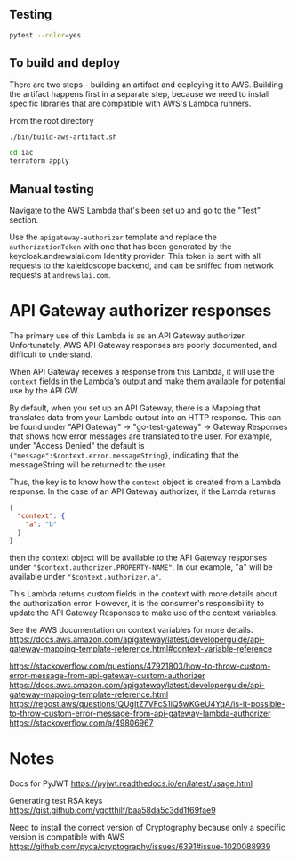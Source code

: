 
## Testing

``` sh
pytest --color=yes
```


## To build and deploy
There are two steps - building an artifact and deploying it to AWS.
Building the artifact happens first in a separate step, because we need to 
install specific libraries that are compatible with AWS's Lambda runners.

From the root directory

``` sh
./bin/build-aws-artifact.sh

cd iac
terraform apply
```

## Manual testing
Navigate to the AWS Lambda that's been set up and go to the "Test" section.

Use the `apigateway-authorizer` template and replace the `authorizationToken`
with one that has been generated by the keycloak.andrewslai.com Identity
provider. This token is sent with all requests to the kaleidoscope backend, and
can be sniffed from network requests at `andrewslai.com`.


# API Gateway authorizer responses
The primary use of this Lambda is as an API Gateway authorizer. Unfortunately,
AWS API Gateway responses are poorly documented, and difficult to understand.

When API Gateway receives a response from this Lambda, it will use the `context`
fields in the Lambda's output and make them available for potential use by the
API GW. 

By default, when you set up an API Gateway, there is a Mapping that translates
data from your Lambda output into an HTTP response. This can be found under "API
Gateway" -> "go-test-gateway" -> Gateway Responses that shows how error messages
are translated to the user. For example, under "Access Denied" the default is
`{"message":$context.error.messageString}`, indicating that the messageString
will be returned to the user. 

Thus, the key is to know how the `context` object is created from a Lambda
response. In the case of an API Gateway authorizer, if the Lamda returns 

``` json
{
  "context": {
    "a": "b"
  }
}
```
then the context object will be available to the API Gateway responses under `"$context.authorizer.PROPERTY-NAME"`. 
In our example, "a" will be available under `"$context.authorizer.a"`.

This Lambda returns custom fields in the context with more details about the
authorization error.  However, it is the consumer's responsibility to update the
API Gateway Responses to make use of the context variables.

See the AWS documentation on context variables for more details.
https://docs.aws.amazon.com/apigateway/latest/developerguide/api-gateway-mapping-template-reference.html#context-variable-reference

https://stackoverflow.com/questions/47921803/how-to-throw-custom-error-message-from-api-gateway-custom-authorizer
https://docs.aws.amazon.com/apigateway/latest/developerguide/api-gateway-mapping-template-reference.html
https://repost.aws/questions/QUgItZ7VFcS1iQ5wKGeU4YqA/is-it-possible-to-throw-custom-error-message-from-api-gateway-lambda-authorizer
https://stackoverflow.com/a/49806967

# Notes
Docs for PyJWT
https://pyjwt.readthedocs.io/en/latest/usage.html

Generating test RSA keys
https://gist.github.com/ygotthilf/baa58da5c3dd1f69fae9

Need to install the correct version of Cryptography because only a specific version is compatible with AWS
https://github.com/pyca/cryptography/issues/6391#issue-1020088939
